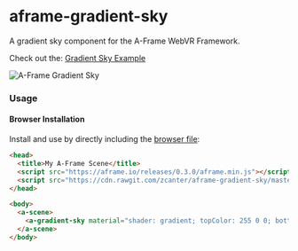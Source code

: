 # aframe-gradient-sky
A gradient sky component for the A-Frame WebVR Framework.

Check out the: [Gradient Sky Example](https://zcanter.github.io/aframe-gradient-sky/)

![A-Frame Gradient Sky](https://cloud.githubusercontent.com/assets/5613001/22364303/65a91ce2-e425-11e6-8086-c4401b15dcdb.png)

### Usage

#### Browser Installation

Install and use by directly including the [browser file](dist):

```html
<head>
  <title>My A-Frame Scene</title>
  <script src="https://aframe.io/releases/0.3.0/aframe.min.js"></script>
  <script src="https://cdn.rawgit.com/zcanter/aframe-gradient-sky/master/dist/gradientsky.min.js"></script>
</head>

<body>
  <a-scene>
    <a-gradient-sky material="shader: gradient; topColor: 255 0 0; bottomColor: 0 121 255;"></a-gradient-sky>
  </a-scene>
</body>
```

<!-- #### NPM Installation

Install via NPM:

```bash
npm install aframe-gradient-sky
```

Then register and use.

```js
require('aframe');
require('aframe-gradient-sky');
``` -->